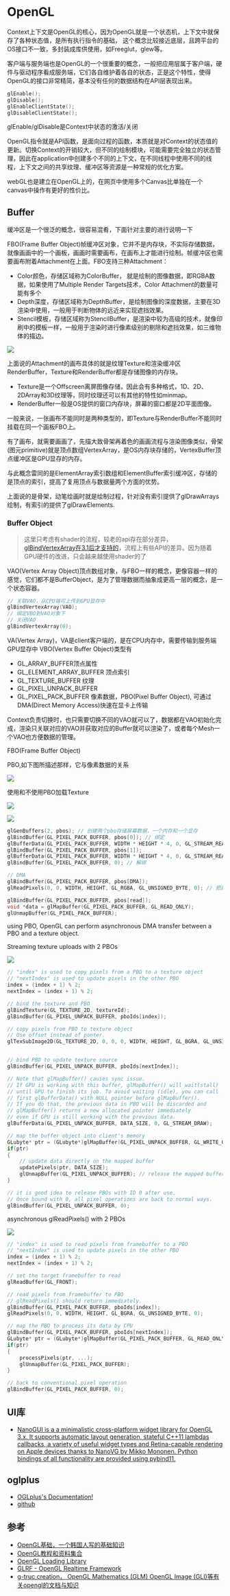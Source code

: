 # OpenGL

Context上下文是OpenGL的核心，因为OpenGL就是一个状态机，上下文中就保存了各种状态值，是所有执行指令的基础， 这个概念比较接近底层，且跨平台的OS接口不一致，多封装成库供使用，如Freeglut，glew等。

客户端与服务端也是OpenGL的一个很重要的概念，一般把应用层属于客户端，硬件与驱动程序看成服务端，它们各自维护着各自的状态，正是这个特性，使得OpenGL的接口非常精简，基本没有任何的数据结构在API层表现出来。

```c
glEnable();
glDisable();
glEnableClientState();
glDisableClientState();
```

glEnable/glDisable是Context中状态的激活/关闭

OpenGL指令就是API函数，是面向过程的函数，本质就是对Context的状态值的更新。切换Context的开销较大，但不同的绘制模块，可能需要完全独立的状态管理，因此在application中创建多个不同的上下文，在不同线程中使用不同的线程，上下文之间的共享纹理、缓冲区等资源是一种常规的优化方案。

webGL也是建立在OpenGL上的，在网页中使用多个Canvas比单独在一个canvas中操作有更好的性价比。

## Buffer

缓冲区是一个很泛的概念，很容易混肴，下面针对主要的进行说明一下

FBO(Frame Buffer Object)帧缓冲区对象，它并不是内存块，不实际存储数据，就像画画中的一个画板，画画时需要画布，在画布上才能进行绘制。帧缓冲区也需要画布附着Attachment在上面。FBO支持三种Attachment：

- Color颜色，存储区域称为ColorBuffer， 就是绘制的图像数据，即RGBA数据，如果使用了Multiple Render Targets技术，Color Attachment的数量可能有多个
- Depth深度，存储区域称为DepthBuffer，是绘制图像的深度数据，主要在3D渲染中使用，一般用于判断物体的远近来实现遮挡效果。
- Stencil模板，存储区域称为StencilBuffer，是渲染中较为高级的技术，就像印刷中的模板一样，一般用于渲染时进行像素级别的剔除和遮挡效果，如三维物体的描边。

![](../images/cg/gl_fbo01.png)

上面说的Attachment的画布具体的就是纹理Texture和渲染缓冲区RenderBuffer，Texture和RenderBuffer都是存储图像的内存块。

- Texture是一个Offscreen离屏图像存储，因此会有多种格式，1D、2D、2DArray和3D纹理等，同时纹理还可以有其他的特性如minmap。
- RenderBuffer一般是OS提供的窗口内存块，屏幕的窗口都是2D平面图像。

一般来说，一张画布不能同时是两种类型的，即Texture与RenderBuffer不能同时挂载在同一个画板FBO上。

有了画布，就需要画画了，先描大致骨架再着色的画画流程与渲染图像类似，骨架(图元primitive)就是顶点数组VertexArray，是OS内存块存储的，VertexBuffer顶点缓冲区是GPU显存的内存。

与此概念雷同的是ElementArray索引数组和ElementBuffer索引缓冲区，存储的是顶点的索引，提高了复用顶点与数据量两个方面的优势。

上面说的是骨架，动笔绘画时就是绘制过程，针对没有索引提供了glDrawArrays绘制，有索引的提供了glDrawElements.

### Buffer Object
> 这里只考虑有shader的流程，较老的api存在部分差异，[glBindVertexArray在3.1后才支持的](https://registry.khronos.org/OpenGL-Refpages/gl4/html/glBindVertexArray.xhtml)，流程上有些API的差异。因为随着GPU硬件的改进，只会越来越使用shader的了

VAO(Vertex Array Object)顶点数组对象，与FBO一样的概念，更像容器一样的感觉，它们都不是BufferObject，是为了管理数据而抽象成更高一层的概念，是一个状态容器。

```c
// 关联VAO，从CPU端可上传到GPU显存中
glBindVertexArray(VAO);
// 绑定VBO到VAO对象下
// 关闭VAO
glBindVertexArray(0);
```
VA(Vertex Array)，VA是client客户端的，是在CPU内存中，需要传输到服务端GPU显存中
VBO(Vertex Buffer Object)类型有
- GL_ARRAY_BUFFER顶点属性
- GL_ELEMENT_ARRAY_BUFFER 顶点索引
- GL_TEXTURE_BUFFER 纹理
- GL_PIXEL_UNPACK_BUFFER
- GL_PIXEL_PACK_BUFFER 像素数据，PBO(Pixel Buffer Object), 可通过DMA(Direct Memory Access)快速在显卡上传输

Context负责切换时，也只需要切换不同的VAO就可以了，数据都在VAO初始化完成，渲染只关联对应的VAO并获取对应的Buffer就可以渲染了，或者每个Mesh一个VAO也方便数据的管理。



FBO(Frame Buffer Object)

PBO,如下图所描述那样，它与像素数据的关系

![](../images/cg/gl_pbo01.png)

使用和不使用PBO加载Texture

![](../images/cg/gl_pbo02.png)

![](../images/cg/gl_pbo03.png)

```c
glGenBuffers(2, pbos); // 创建两个pbo存储屏幕数据，一个内存和一个显存
glBindBuffer(GL_PIXEL_PACK_BUFFER, pbos[0]); // 绑定
glBufferData(GL_PIXEL_PACK_BUFFER, WIDTH * HEIGHT * 4, 0, GL_STREAM_READ); //分配显存
glBindBuffer(GL_PIXEL_PACK_BUFFER, pbos[1]);
glBufferData(GL_PIXEL_PACK_BUFFER, WIDTH * HEIGHT * 4, 0, GL_STREAM_READ); 
glBindBuffer(GL_PIXEL_PACK_BUFFER, 0); // 解绑

// DMA
glBindBuffer(GL_PIXEL_PACK_BUFFER, pbos[DMA]);
glReadPixels(0, 0, WIDTH, HEIGHT, GL_RGBA, GL_UNSIGNED_BYTE, 0); // 把屏幕数据读到绑定的pbo中

glBindBuffer(GL_PIXEL_PACK_BUFFER, pbos[read]);
void *data = glMapBuffer(GL_PIXEL_PACK_BUFFER, GL_READ_ONLY);
glUnmapBuffer(GL_PIXEL_PACK_BUFFER);
```

using PBO, OpenGL can perform asynchronous DMA transfer between a PBO and a texture object. 

Streaming texture uploads with 2 PBOs

![](../images/cg/gl_pbo04.png)

```c 
// "index" is used to copy pixels from a PBO to a texture object
// "nextIndex" is used to update pixels in the other PBO
index = (index + 1) % 2;
nextIndex = (index + 1) % 2;

// bind the texture and PBO
glBindTexture(GL_TEXTURE_2D, textureId);
glBindBuffer(GL_PIXEL_UNPACK_BUFFER, pboIds[index]);

// copy pixels from PBO to texture object
// Use offset instead of ponter.
glTexSubImage2D(GL_TEXTURE_2D, 0, 0, 0, WIDTH, HEIGHT, GL_BGRA, GL_UNSIGNED_BYTE, 0);


// bind PBO to update texture source
glBindBuffer(GL_PIXEL_UNPACK_BUFFER, pboIds[nextIndex]);

// Note that glMapBuffer() causes sync issue.
// If GPU is working with this buffer, glMapBuffer() will wait(stall)
// until GPU to finish its job. To avoid waiting (idle), you can call
// first glBufferData() with NULL pointer before glMapBuffer().
// If you do that, the previous data in PBO will be discarded and
// glMapBuffer() returns a new allocated pointer immediately
// even if GPU is still working with the previous data.
glBufferData(GL_PIXEL_UNPACK_BUFFER, DATA_SIZE, 0, GL_STREAM_DRAW);

// map the buffer object into client's memory
GLubyte* ptr = (GLubyte*)glMapBuffer(GL_PIXEL_UNPACK_BUFFER, GL_WRITE_ONLY);
if(ptr)
{
    // update data directly on the mapped buffer
    updatePixels(ptr, DATA_SIZE);
    glUnmapBuffer(GL_PIXEL_UNPACK_BUFFER); // release the mapped buffer
}

// it is good idea to release PBOs with ID 0 after use.
// Once bound with 0, all pixel operations are back to normal ways.
glBindBuffer(GL_PIXEL_UNPACK_BUFFER, 0);
```

asynchronous glReadPixels() with 2 PBOs

![](../images/cg/gl_pbo05.png)

```c 
// "index" is used to read pixels from framebuffer to a PBO
// "nextIndex" is used to update pixels in the other PBO
index = (index + 1) % 2;
nextIndex = (index + 1) % 2;

// set the target framebuffer to read
glReadBuffer(GL_FRONT);

// read pixels from framebuffer to PBO
// glReadPixels() should return immediately.
glBindBuffer(GL_PIXEL_PACK_BUFFER, pboIds[index]);
glReadPixels(0, 0, WIDTH, HEIGHT, GL_BGRA, GL_UNSIGNED_BYTE, 0);

// map the PBO to process its data by CPU
glBindBuffer(GL_PIXEL_PACK_BUFFER, pboIds[nextIndex]);
GLubyte* ptr = (GLubyte*)glMapBuffer(GL_PIXEL_PACK_BUFFER, GL_READ_ONLY);
if(ptr)
{
    processPixels(ptr, ...);
    glUnmapBuffer(GL_PIXEL_PACK_BUFFER);
}

// back to conventional pixel operation
glBindBuffer(GL_PIXEL_PACK_BUFFER, 0);
```

## UI库

- [NanoGUI is a a minimalistic cross-platform widget library for OpenGL 3.x. It supports automatic layout generation, stateful C++11 lambdas callbacks, a variety of useful widget types and Retina-capable rendering on Apple devices thanks to NanoVG by Mikko Mononen. Python bindings of all functionality are provided using pybind11. ](https://github.com/wjakob/nanogui)

## oglplus

- [OGLplus's Documentation!](https://matus-chochlik.github.io/oglplu2/sphinx/index.html)
- [github](https://github.com/matus-chochlik/oglplus)

## 参考

- [OpenGL基础，一个韩国人写的基础知识](http://www.songho.ca/opengl/index.html)
- [OpenGL教程和资料集合](https://zhuanlan.zhihu.com/p/41818595)
- [OpenGL Loading Library](https://www.khronos.org/opengl/wiki/OpenGL_Loading_Library)
- [GLRF - OpenGL Realtime Framework](https://github.com/DunkleMango/GLRF)
- [g-truc creation， OpenGL Mathematics (GLM) OpenGL Image (GLI)等有关opengl的文档与知识](https://www.g-truc.net/)
